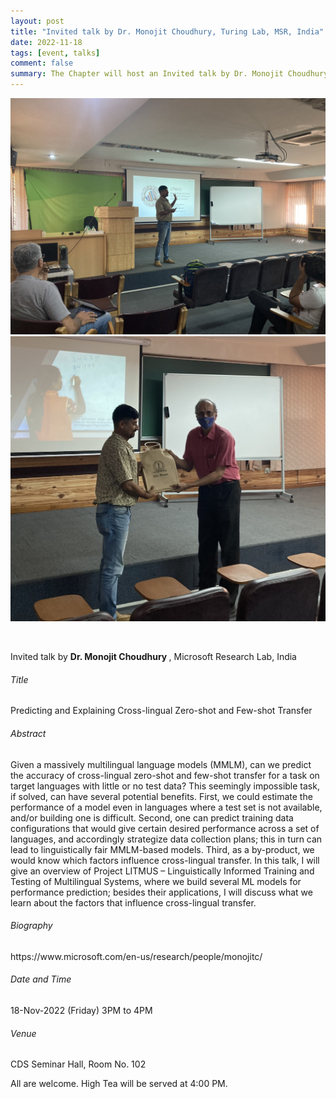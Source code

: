 ```yaml
---
layout: post
title: "Invited talk by Dr. Monojit Choudhury, Turing Lab, MSR, India"
date: 2022-11-18
tags: [event, talks]
comment: false
summary: The Chapter will host an Invited talk by Dr. Monojit Choudhury, Microsoft Research India
---
```


<section class="blog-area bg-color1">
      <div class="blog-wrapper bminus-30">
         <div class="container">
            <div class="row">
               <div class="col-md-12 col-lg-12">
                  <div class="single-post">
                    <div class="container">
    <div class="row">
        <div class="col-lg-9" style="margin: auto">
                <div class="post-carousel owl-carousel">
                            <div class="slider-content wow fadeIn" data-wow-duration="3s">
                                <img src="/assets/monojit-choudhury/1.jpg" alt="image" />                             
                            </div>
                            <div class="slider-content wow fadeIn" data-wow-duration="3s">
                                <img src="/assets/monojit-choudhury/2.jpg" alt="image" />                             
                            </div>
                </div>
        </div>
    </div>
</div>
   
   <div class="single-content">
      <p><br /></p>

<p>Invited talk by <b>Dr. Monojit Choudhury </b>, Microsoft Research Lab, India </p>


<h6>Title</h6>

<p> Predicting and Explaining Cross-lingual Zero-shot and Few-shot Transfer</p>

<h6>Abstract</h6>

<p>
Given a massively multilingual language models (MMLM), can we predict the accuracy of cross-lingual zero-shot and few-shot transfer for a task on target languages with little or no test data? This seemingly impossible task, if solved, can have several potential benefits. First, we could estimate the performance of a model even in languages where a test set is not available, and/or building one is difficult. Second, one can predict training data configurations that would give certain desired performance across a set of languages, and accordingly strategize data collection plans; this in turn can lead to linguistically fair MMLM-based models. Third, as a by-product, we would know which factors influence cross-lingual transfer. In this talk, I will give an overview of Project LITMUS – Linguistically Informed Training and Testing of Multilingual Systems, where we build several ML models for performance prediction; besides their applications, I will discuss what we learn about the factors that influence cross-lingual transfer. 
</p>

<h6>Biography</h6>
<p>
https://www.microsoft.com/en-us/research/people/monojitc/
</p>

<h6>Date and Time</h6>

<p>18-Nov-2022 (Friday) 3PM to 4PM</p>

<h6>Venue</h6>

<p>
CDS Seminar Hall, Room No. 102
</p>

<p>
All are welcome. High Tea will be served at 4:00 PM.
</p>
